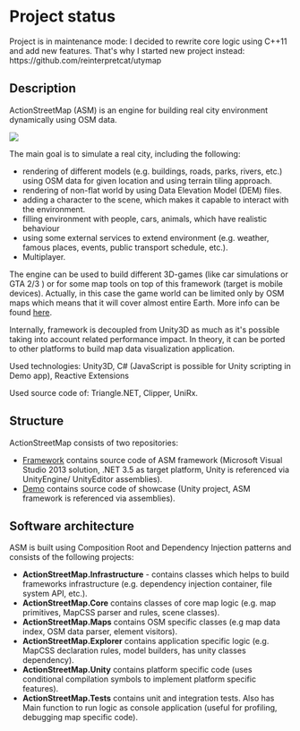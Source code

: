 <h1>Project status</h1>
<p>Project is in maintenance mode: I decided to rewrite core logic using C++11 and add new features. That's why I started new project instead: https://github.com/reinterpretcat/utymap </p>
<h2>Description</h2>
<p>ActionStreetMap (ASM) is an engine for building real city environment dynamically using OSM data.</p>
<img src="http://actionstreetmap.github.io/demo/images/Moscow_tower.png"/>
<p>The main goal is to simulate a real city, including the following:</p>
<ul>
<li>rendering of different models (e.g. buildings, roads, parks, rivers, etc.) using OSM data for given location and using terrain tiling approach.</li>
<li>rendering of non-flat world by using Data Elevation Model (DEM) files.</li>
<li>adding a character to the scene, which makes it capable to interact with the environment.</li>
<li>filling environment with people, cars, animals, which have realistic behaviour</li>
<li>using some external services to extend environment (e.g. weather, famous places, events, public transport schedule, etc.).</li>
<li>Multiplayer.</li>
</ul>
<p>The engine can be used to build different 3D-games (like car simulations or GTA 2/3 ) or for some map tools on top of this framework (target is mobile devices). Actually, in this case the game world can be limited only by OSM maps which means that it will cover almost entire Earth. More info can be found <a href="http://actionstreetmap.github.io/demo/">here</a>.</p>
<p>Internally, framework is decoupled from Unity3D as much as it's possible taking into account related performance impact. In theory, it can be ported to other platforms to build map data visualization application.</p>

<p>Used technologies: Unity3D, C# (JavaScript is possible for Unity scripting in Demo app), Reactive Extensions</p>
<p>Used source code of: Triangle.NET, Clipper, UniRx.
			
<h2>Structure</h2>
<p>ActionStreetMap consists of two repositories:</p>
<ul>
	<li><a href="https://github.com/ActionStreetMap/framework">Framework</a> contains source code of ASM framework (Microsoft Visual Studio 2013 solution, .NET 3.5 as target platform, Unity is referenced via UnityEngine/ UnityEditor assemblies).</li>
	<li><a href="https://github.com/ActionStreetMap/demo">Demo</a> contains source code of showcase (Unity project, ASM framework is referenced via assemblies).</li>
</ul>
		
<h2>Software architecture</h2>
<p>ASM is built using Composition Root and Dependency Injection patterns and consists of the following projects:</p>
<ul>
<li><b>ActionStreetMap.Infrastructure</b> - contains classes which helps to build frameworks infrastructure (e.g. dependency injection container, file system API, etc.).</li>
<li><b>ActionStreetMap.Core</b> contains classes of core map logic (e.g. map primitives, MapCSS parser and rules, scene classes).</li>
<li><b>ActionStreetMap.Maps</b> contains OSM specific classes (e.g map data index, OSM data parser, element visitors).</li>
<li><b>ActionStreetMap.Explorer</b> contains application specific logic (e.g. MapCSS declaration rules, model builders, has unity classes dependency).</li>
<li><b>ActionStreetMap.Unity</b> contains platform specific code (uses conditional compilation symbols to implement platform specific features).</li>
<li><b>ActionStreetMap.Tests</b> contains unit and integration tests. Also has Main function to run logic as console application (useful for profiling, debugging map specific code).</li>
</ul>
